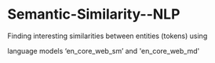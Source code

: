 # Semantic-Similarity--NLP

Finding interesting similarities between entities (tokens) using

language models ‘en_core_web_sm’ and 'en_core_web_md'
